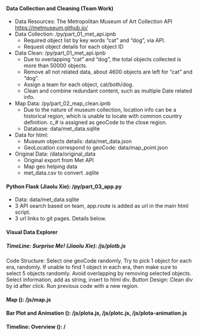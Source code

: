#### Data Collection and Cleaning (Team Work)
  - Data Resources: The Metropolitan Museum of Art Collection API https://metmuseum.github.io/
  - Data Collection: /py/part_01_met_api.ipnb
    * Required object list by key words “cat” and “dog”, via API.
    * Request object details for each object ID
  - Data Clean: /py/part_01_met_api.ipnb
    * Due to overlapping “cat” and “dog”, the total objects collected is more than 50000 objects.
    * Remove all not related data, about 4600 objects are left for “cat” and “dog”.
    * Assign a team for each object, cat/both/dog.
    * Clean and combine redundant content, such as multiple Date related info. 
  - Map Data: /py/part_02_map_clean.ipnb 
    * Due to the nature of museum collection, location info can be a historical region, which is unable to locate with common country definition. c_# is assigned as geoCode to the close region.
    * Database: data/met_data.sqlite
  - Data for html: 
    * Museum objects details: data/met_data.json
    * GeoLocation correspond to geoCode: data/map_point.json
  - Original Data: /data/original_data
    * Original export from Met API
    * Map geo helping data
    * met_data.csv to convert .sqlite

#### Python Flask (Jiaolu Xie): /py/part_03_app.py
  - Data: data/met_data.sqlite
  - 3 API search based on team, app.route is added as url in the main html script.
  - 3 url links to git pages. Details below.

#### Visual Data Explorer

##### TimeLine: Surprise Me! (Jiaolu Xie): /js/plotb.js
Code Structure:
Select one geoCode randomly.
Try to pick 1 object for each era, randomly.
If unable to find 1 object in each era, then make sure to select 5 objects randomly. Avoid overlapping by removing selected objects.
Select information, add as string, insert to html div.
Button Design:
Clean div by id after click.
Run previous code with a new region. 

#### Map (): /js/map.js
#### Bar Plot and Animation (): /js/plota.js, /js/plotc.js, /js/plota-animation.js

#### Timeline: Overview (): /

